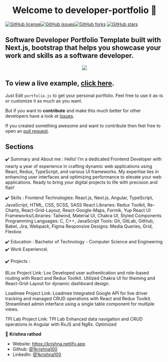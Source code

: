 <h1 align="center">Welcome to developer-portfolio 👋</h1>
<a href="https://github.com/KrishnazRathod/blob/main/LICENSE"><img alt="GitHub license" src="https://img.shields.io/github/license/KrishnazRathod/new_portfolio"></a><a href="https://github.com/KrishnazRathod/issues"><img alt="GitHub issues" src="https://img.shields.io/github/license/KrishnazRathod/new_portfolio"></a><a href="https://github.com/KrishnazRathod/network"><img alt="GitHub forks" src="https://img.shields.io/github/license/KrishnazRathod/new_portfolio"></a> <a href="https://github.com/KrishnazRathod/stargazers"><img alt="GitHub stars" src="https://img.shields.io/github/license/KrishnazRathod/new_portfolio"></a>

## Software Developer Portfolio Template built with Next.js, bootstrap that helps you showcase your work and skills as a software developer.

<p align="center">
  <kbd>
    <img src="https://github.com/KrishnazRathod/blob/master/picture.PNG"></img>
  </kbd>
</p>

## To view a live example, **[click here](https://developer-portfolio-1krishna100.vercel.app/)**.

Just Edit `portfolio.js` to get your personal portfolio. Feel free to use it as-is or customize it as much as you want.

But if you want to **contribute** and make this much better for other developers have a look at
[Issues](https://github.com/KrishnazRathod/issues).

If you created something awesome and want to contribute then feel free to open an
[pull request](https://github.com/KrishnazRathod/pulls).

## Sections

✔️ Summary and About me : Hello! I’m a dedicated Frontend Developer with nearly a year of experience in crafting dynamic
                          web applications using React, Redux, TypeScript, and various UI frameworks. My expertise lies in enhancing user
                          interfaces and optimizing performance to elevate your web applications. Ready to bring your digital projects to life
                          with precision and flair!

✔️ Skills : Frontend Technologies: React.js, Next.js, Angular, TypeScript, JavaScript, HTML,
            CSS, SCSS, SASS React Libraries: Redux Toolkit, Re-Charts, React-Grid-Layout, React-Google-Maps, Formik, Yup React UI  
            Frameworks/Libraries: Tailwind, Material UI, Chakra UI, Styled Components Programming Languages: C, C++, JavaScript
            Tools: Git, GitLab, GitHub, Babel, Jira, Webpack, Figma Responsive Designs: Media Queries, Grid, Flexbox

✔️ Education : Bachelor of Technology - Computer Science and Engineering ✔️ Work Experience\

✔️ Projects :  

BLox Project Link: Lox Developed user authentication and role-based routing with React and Redux Toolkit. Utilized
                  Chakra UI for theming and React-Grid-Layout for dynamic dashboard design.

Loadmee Project Link: Loadmee Integrated Google API for live driver tracking and managed CRUD operations with React and
                      Redux Toolkit. Streamlined admin interface using a single table component for multiple views.

TPI Lab Project Link: TPI Lab Enhanced data navigation and CRUD operations in Angular with RxJS and NgRx. Optimized

👤 **Krishna rathod**

- Website: https://krishna.netlify.app
- Github: [@1krishna100](https://github.com/KrishnazRathod)
- LinkedIn: [@1krishna100](https://www.linkedin.com/in/krishna-rathod-b8857531b/)
